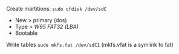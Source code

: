 Create martitions: `sudo cfdisk /dev/sdC`

- New > primary (dos)
- Type > *W95 FAT32 (LBA)*
- Bootable

Write tables `sudo mkfs.fat /dev/sdC1` (mkfs.vfat is a symlink to fat)
